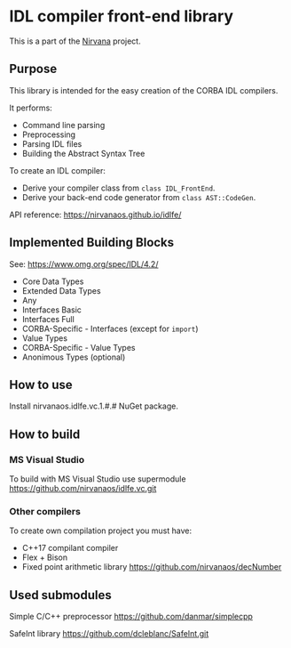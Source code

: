 # IDL compiler front-end library

This is a part of the [Nirvana](https://github.com/nirvanaos/home) project.

## Purpose

This library is intended for the easy creation of the CORBA IDL compilers.

It performs:

* Command line parsing
* Preprocessing
* Parsing IDL files
* Building the Abstract Syntax Tree

To create an IDL compiler:

* Derive your compiler class from `class IDL_FrontEnd`.
* Derive your back-end code generator from `class AST::CodeGen`.

API reference: https://nirvanaos.github.io/idlfe/

## Implemented Building Blocks

See: https://www.omg.org/spec/IDL/4.2/

* Core Data Types
* Extended Data Types
* Any
* Interfaces Basic
* Interfaces Full
* CORBA-Specific - Interfaces (except for `import`)
* Value Types
* CORBA-Specific - Value Types
* Anonimous Types (optional)

## How to use

Install nirvanaos.idlfe.vc.1.#.# NuGet package.

## How to build

### MS Visual Studio

To build with MS Visual Studio use supermodule https://github.com/nirvanaos/idlfe.vc.git

### Other compilers

To create own compilation project you must have:

* C++17 compilant compiler
* Flex + Bison
* Fixed point arithmetic library https://github.com/nirvanaos/decNumber

## Used submodules

Simple C/C++ preprocessor https://github.com/danmar/simplecpp

SafeInt library https://github.com/dcleblanc/SafeInt.git
